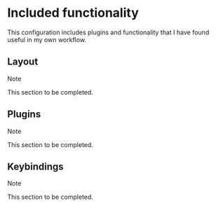 # Included functionality 

This configuration includes plugins and functionality that I have found useful
in my own workflow.

## Layout

> [!NOTE]
> This section to be completed.

## Plugins

> [!NOTE]
> This section to be completed.

## Keybindings

> [!NOTE]
> This section to be completed.

